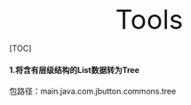 <center><font size=8>Tools</font></center>

[TOC]

#### 1.将含有层级结构的List数据转为Tree

包路径：main.java.com.jbutton.commons.tree




